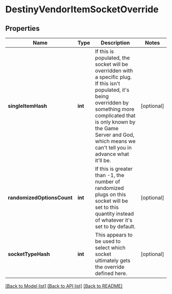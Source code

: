 # DestinyVendorItemSocketOverride

## Properties
Name | Type | Description | Notes
------------ | ------------- | ------------- | -------------
**singleItemHash** | **int** | If this is populated, the socket will be overridden with a specific plug.  If this isn&#39;t populated, it&#39;s being overridden by something more complicated that is only known by the Game Server and God, which means we can&#39;t tell you in advance what it&#39;ll be. | [optional] 
**randomizedOptionsCount** | **int** | If this is greater than -1, the number of randomized plugs on this socket will be set to this quantity instead of whatever it&#39;s set to by default. | [optional] 
**socketTypeHash** | **int** | This appears to be used to select which socket ultimately gets the override defined here. | [optional] 

[[Back to Model list]](../README.md#documentation-for-models) [[Back to API list]](../README.md#documentation-for-api-endpoints) [[Back to README]](../README.md)


